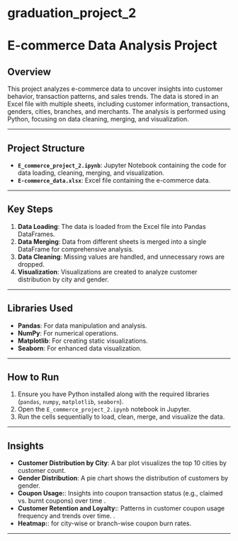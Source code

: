 # graduation_project_2
# E-commerce Data Analysis Project

## Overview
This project analyzes e-commerce data to uncover insights into customer behavior, transaction patterns, and sales trends. The data is stored in an Excel file with multiple sheets, including customer information, transactions, genders, cities, branches, and merchants. The analysis is performed using Python, focusing on data cleaning, merging, and visualization.

---

## Project Structure
- **`E_commerce_project_2.ipynb`**: Jupyter Notebook containing the code for data loading, cleaning, merging, and visualization.
- **`E-commerce_data.xlsx`**: Excel file containing the e-commerce data.

---

## Key Steps
1. **Data Loading**: The data is loaded from the Excel file into Pandas DataFrames.
2. **Data Merging**: Data from different sheets is merged into a single DataFrame for comprehensive analysis.
3. **Data Cleaning**: Missing values are handled, and unnecessary rows are dropped.
4. **Visualization**: Visualizations are created to analyze customer distribution by city and gender.

---

## Libraries Used
- **Pandas**: For data manipulation and analysis.
- **NumPy**: For numerical operations.
- **Matplotlib**: For creating static visualizations.
- **Seaborn**: For enhanced data visualization.

---

## How to Run
1. Ensure you have Python installed along with the required libraries (`pandas`, `numpy`, `matplotlib`, `seaborn`).
2. Open the `E_commerce_project_2.ipynb` notebook in Jupyter.
3. Run the cells sequentially to load, clean, merge, and visualize the data.

---

## Insights
- **Customer Distribution by City**: A bar plot visualizes the top 10 cities by customer count.
- **Gender Distribution**: A pie chart shows the distribution of customers by gender.
-  **Coupon Usage:**: Insights into coupon transaction status (e.g., claimed vs. burnt coupons) over time .
-  **Customer Retention and Loyalty:**: Patterns in customer coupon usage frequency and
trends over time. .
-  **Heatmap:**: for city-wise or branch-wise coupon burn rates.
---



